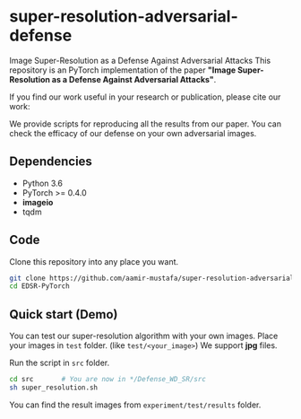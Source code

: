 # super-resolution-adversarial-defense
Image Super-Resolution as a Defense Against Adversarial Attacks
This repository is an PyTorch implementation of the paper **"Image Super-Resolution as a Defense Against Adversarial Attacks"**.

If you find our work useful in your research or publication, please cite our work:

We provide scripts for reproducing all the results from our paper. You can check the efficacy of our defense on your own adversarial images.

## Dependencies
* Python 3.6
* PyTorch >= 0.4.0
* **imageio**
* tqdm


## Code
Clone this repository into any place you want.
```bash
git clone https://github.com/aamir-mustafa/super-resolution-adversarial-defense
cd EDSR-PyTorch
```

## Quick start (Demo)
You can test our super-resolution algorithm with your own images. Place your images in ``test`` folder. (like ``test/<your_image>``) We support  **jpg** files.

Run the script in ``src`` folder.
```bash
cd src       # You are now in */Defense_WD_SR/src
sh super_resolution.sh
```

You can find the result images from ```experiment/test/results``` folder.

